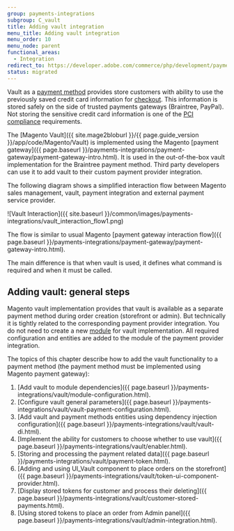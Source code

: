 ```yaml
---
group: payments-integrations
subgroup: C_vault
title: Adding vault integration
menu_title: Adding vault integration
menu_order: 10
menu_node: parent
functional_areas:
  - Integration
redirect_to: https://developer.adobe.com/commerce/php/development/payments-integrations/vault/
status: migrated
---
```


Vault as a [payment method](https://glossary.magento.com/payment-method) provides store customers with ability to use the previously saved credit card information for [checkout](https://glossary.magento.com/checkout). This information is stored safely on the side of trusted payments gateways (Braintree, PayPal). Not storing the sensitive credit card information is one of the [PCI compliance](https://www.pcisecuritystandards.org/)  requirements.

The [Magento Vault]({{ site.mage2bloburl }}/{{ page.guide_version }}/app/code/Magento/Vault) is implemented using the Magento [payment gateway]({{ page.baseurl }}/payments-integrations/payment-gateway/payment-gateway-intro.html). It is used in the out-of-the-box vault implementation for the Braintree payment method. Third party developers can use it to add vault to their custom payment provider integration.

The following diagram shows a simplified interaction flow between Magento sales management, vault, payment integration and external payment service provider.

![Vault Interaction]({{ site.baseurl }}/common/images/payments-integrations/vault_interaction_flow1.png)

The flow is similar to usual Magento [payment gateway interaction flow]({{ page.baseurl }}/payments-integrations/payment-gateway/payment-gateway-intro.html).

The main difference is that when vault is used, it defines what command is required and when it must be called.

## Adding vault: general steps

Magento vault implementation provides that vault is available as a separate payment method during order creation (storefront or admin). But technically it is tightly related to the corresponding payment provider integration.
You do not need to create a new [module](https://glossary.magento.com/module) for vault implementation. All required configuration and entities are added to the module of the payment provider integration.

The topics of this chapter describe how to add the vault functionality to a payment method (the payment method must be implemented using Magento payment gateway):

1. [Add vault to module dependencies]({{ page.baseurl }}/payments-integrations/vault/module-configuration.html).
1. [Configure vault general parameters]({{ page.baseurl }}/payments-integrations/vault/vault-payment-configuration.html).
1. [Add vault and payment methods entities using dependency injection configuration]({{ page.baseurl }}/payments-integrations/vault/vault-di.html).
1. [Implement the ability for customers to choose whether to use vault]({{ page.baseurl }}/payments-integrations/vault/enabler.html).
1. [Storing and processing the payment related data]({{ page.baseurl }}/payments-integrations/vault/payment-token.html).
1. [Adding and using  UI_Vault component to place orders on the storefront]({{ page.baseurl }}/payments-integrations/vault/token-ui-component-provider.html).
1. [Display stored tokens for customer and process their deleting]({{ page.baseurl }}/payments-integrations/vault/customer-stored-payments.html).
1. [Using stored tokens to place an order from Admin panel]({{ page.baseurl }}/payments-integrations/vault/admin-integration.html).
